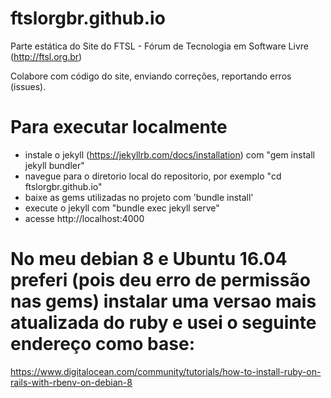 # ftslorgbr.github.io
Parte estática do Site do FTSL - Fórum de Tecnologia em Software Livre (http://ftsl.org.br)

Colabore com código do site, enviando correções, reportando erros (issues).

# Para executar localmente
* instale o jekyll (https://jekyllrb.com/docs/installation) com "gem install jekyll bundler"
* navegue para o diretorio local do repositorio, por exemplo "cd ftslorgbr.github.io"
* baixe as gems utilizadas no projeto com 'bundle install'
* execute o jekyll com "bundle exec jekyll serve"
* acesse http://localhost:4000

# No meu debian 8 e Ubuntu 16.04 preferi (pois deu erro de permissão nas gems) instalar uma versao mais atualizada do ruby e usei o seguinte endereço como base:
https://www.digitalocean.com/community/tutorials/how-to-install-ruby-on-rails-with-rbenv-on-debian-8
